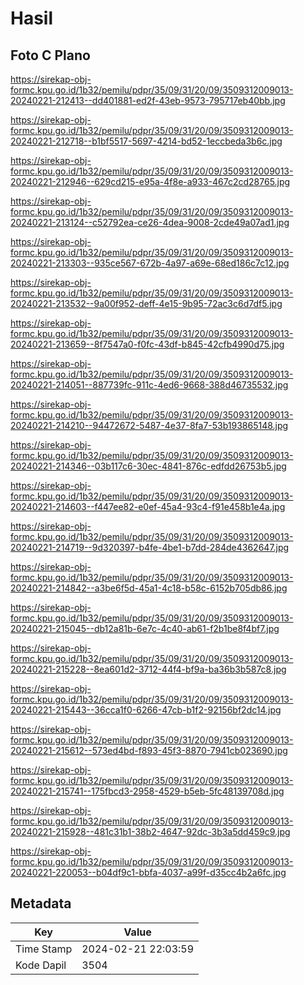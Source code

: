 # Hasil

## Foto C Plano

https://sirekap-obj-formc.kpu.go.id/1b32/pemilu/pdpr/35/09/31/20/09/3509312009013-20240221-212413--dd401881-ed2f-43eb-9573-795717eb40bb.jpg

https://sirekap-obj-formc.kpu.go.id/1b32/pemilu/pdpr/35/09/31/20/09/3509312009013-20240221-212718--b1bf5517-5697-4214-bd52-1eccbeda3b6c.jpg

https://sirekap-obj-formc.kpu.go.id/1b32/pemilu/pdpr/35/09/31/20/09/3509312009013-20240221-212946--629cd215-e95a-4f8e-a933-467c2cd28765.jpg

https://sirekap-obj-formc.kpu.go.id/1b32/pemilu/pdpr/35/09/31/20/09/3509312009013-20240221-213124--c52792ea-ce26-4dea-9008-2cde49a07ad1.jpg

https://sirekap-obj-formc.kpu.go.id/1b32/pemilu/pdpr/35/09/31/20/09/3509312009013-20240221-213303--935ce567-672b-4a97-a69e-68ed186c7c12.jpg

https://sirekap-obj-formc.kpu.go.id/1b32/pemilu/pdpr/35/09/31/20/09/3509312009013-20240221-213532--9a00f952-deff-4e15-9b95-72ac3c6d7df5.jpg

https://sirekap-obj-formc.kpu.go.id/1b32/pemilu/pdpr/35/09/31/20/09/3509312009013-20240221-213659--8f7547a0-f0fc-43df-b845-42cfb4990d75.jpg

https://sirekap-obj-formc.kpu.go.id/1b32/pemilu/pdpr/35/09/31/20/09/3509312009013-20240221-214051--887739fc-911c-4ed6-9668-388d46735532.jpg

https://sirekap-obj-formc.kpu.go.id/1b32/pemilu/pdpr/35/09/31/20/09/3509312009013-20240221-214210--94472672-5487-4e37-8fa7-53b193865148.jpg

https://sirekap-obj-formc.kpu.go.id/1b32/pemilu/pdpr/35/09/31/20/09/3509312009013-20240221-214346--03b117c6-30ec-4841-876c-edfdd26753b5.jpg

https://sirekap-obj-formc.kpu.go.id/1b32/pemilu/pdpr/35/09/31/20/09/3509312009013-20240221-214603--f447ee82-e0ef-45a4-93c4-f91e458b1e4a.jpg

https://sirekap-obj-formc.kpu.go.id/1b32/pemilu/pdpr/35/09/31/20/09/3509312009013-20240221-214719--9d320397-b4fe-4be1-b7dd-284de4362647.jpg

https://sirekap-obj-formc.kpu.go.id/1b32/pemilu/pdpr/35/09/31/20/09/3509312009013-20240221-214842--a3be6f5d-45a1-4c18-b58c-6152b705db86.jpg

https://sirekap-obj-formc.kpu.go.id/1b32/pemilu/pdpr/35/09/31/20/09/3509312009013-20240221-215045--db12a81b-6e7c-4c40-ab61-f2b1be8f4bf7.jpg

https://sirekap-obj-formc.kpu.go.id/1b32/pemilu/pdpr/35/09/31/20/09/3509312009013-20240221-215228--8ea601d2-3712-44f4-bf9a-ba36b3b587c8.jpg

https://sirekap-obj-formc.kpu.go.id/1b32/pemilu/pdpr/35/09/31/20/09/3509312009013-20240221-215443--36cca1f0-6266-47cb-b1f2-92156bf2dc14.jpg

https://sirekap-obj-formc.kpu.go.id/1b32/pemilu/pdpr/35/09/31/20/09/3509312009013-20240221-215612--573ed4bd-f893-45f3-8870-7941cb023690.jpg

https://sirekap-obj-formc.kpu.go.id/1b32/pemilu/pdpr/35/09/31/20/09/3509312009013-20240221-215741--175fbcd3-2958-4529-b5eb-5fc48139708d.jpg

https://sirekap-obj-formc.kpu.go.id/1b32/pemilu/pdpr/35/09/31/20/09/3509312009013-20240221-215928--481c31b1-38b2-4647-92dc-3b3a5dd459c9.jpg

https://sirekap-obj-formc.kpu.go.id/1b32/pemilu/pdpr/35/09/31/20/09/3509312009013-20240221-220053--b04df9c1-bbfa-4037-a99f-d35cc4b2a6fc.jpg


## Metadata

| Key        | Value               |
| ---------- | ------------------- |
| Time Stamp | 2024-02-21 22:03:59 |
| Kode Dapil | 3504                |



